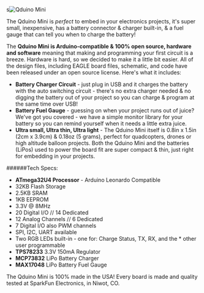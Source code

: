 s![Qduino Mini](https://cdn.sparkfun.com//assets/parts/1/0/9/8/7/13614-04b.jpg "Qduino Mini top view")

The Qduino Mini is *perfect* to embed in your electronics projects, it's super small, inexpensive, has a battery connector & charger built-in, & a fuel gauge that can tell you when to charge the battery!

The **Qduino Mini is Arduino-compatible & 100% open source, hardware and software** meaning that making and programming your first circuit is a breeze.  Hardware is hard, so we decided to make it a little bit easier.  All of the design files, including EAGLE board files, schematic, and code have been released under an open source license.  Here's what it includes:

* **Battery Charger Circuit** - just plug in USB and it charges the battery with the auto switching circuit - there's no extra charger needed & no digging the battery out of your project so you can charge & program at the same time over USB!
* **Battery Fuel Gauge** - guessing on when your project runs out of juice?  We've got you covered - we have a simple monitor library for your battery so you can remind yourself when it needs a little extra juice.
* **Ultra small, Ultra thin, Ultra light** - The Qduino Mini itself is 0.8in x 1.5in (2cm x 3.9cm) & 0.18oz (5 grams), perfect for quadcopters, drones or high altitude balloon projects.  Both the Qduino Mini and the batteries (LiPos) used to power the board fit are super compact & thin, just right for embedding in your projects.

######Tech Specs:

* **ATmega32U4 Processor** - Arduino Leonardo Compatible
* 32KB Flash Storage
* 2.5KB SRAM
* 1KB EEPROM
* 3.3V @ 8MHz
* 20 Digital I/O // 14 Dedicated
* 12 Analog Channels // 6 Dedicated
* 7 Digital I/O also PWM channels
* SPI, I2C, UART available
* Two RGB LEDs built-in - one for: Charge Status, TX, RX, and the * other user programmable
* **TPS78233** 3.3V 150mA Regulator
* **MCP73832** LiPo Battery Charger
* **MAX17048** LiPo Battery Fuel Gauge

The Qduino Mini is 100% made in the USA! Every board is made and quality tested at SparkFun Electronics, in Niwot, CO.

